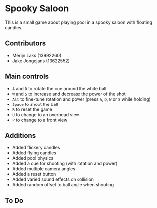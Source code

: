 # Spooky Saloon

This is a small game about playing pool in a spooky saloon with floating candles.

## Contributors

- Merijn Laks (13992260)
- Jake Jongejans (13622552)

## Main controls

- `A` and `D` to rotate the cue around the white ball
- `W` and `S` to increase and decrease the power of the shot
- `Alt` to fine-tune rotation and power (press `A`, `D`, `W` or `S` while holding)
- `Space` to shoot the ball
- `R` to reset the game
- `U` to change to an overhead view
- `P` to change to a front view

## Additions

- Added flickery candles
- Added flying candles
- Added pool physics
- Added a cue for shooting (with rotation and power)
- Added multiple camera angles
- Added a reset button
- Added varied sound effects on collision
- Added random offset to ball angle when shooting

## To Do
